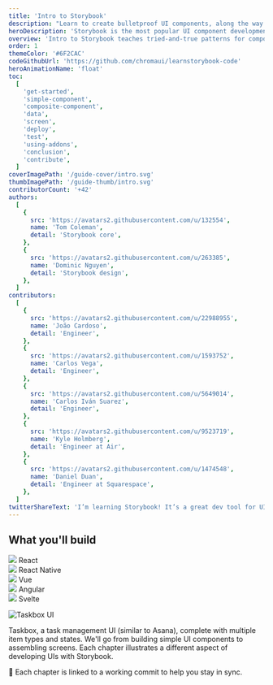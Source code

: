 ```yaml
---
title: 'Intro to Storybook'
description: "Learn to create bulletproof UI components, along the way you'll build an app UI from scratch."
heroDescription: 'Storybook is the most popular UI component development tool for React, Vue, and Angular. It helps you develop and design UI components outside your app in an isolated environment. Learn Storybook to create bulletproof UI components, along the way you’ll build an app UI from scratch.'
overview: 'Intro to Storybook teaches tried-and-true patterns for component development using Storybook. You’ll walk through essential UI component techniques while building a UI from scratch in React, Vue, or Angular. The info here is sourced from professional teams, core maintainers, and the awesome Storybook community. Professional developers at Airbnb, Dropbox, and Lonely Planet use Storybook to build durable documented UIs faster.'
order: 1
themeColor: '#6F2CAC'
codeGithubUrl: 'https://github.com/chromaui/learnstorybook-code'
heroAnimationName: 'float'
toc:
  [
    'get-started',
    'simple-component',
    'composite-component',
    'data',
    'screen',
    'deploy',
    'test',
    'using-addons',
    'conclusion',
    'contribute',
  ]
coverImagePath: '/guide-cover/intro.svg'
thumbImagePath: '/guide-thumb/intro.svg'
contributorCount: '+42'
authors:
  [
    {
      src: 'https://avatars2.githubusercontent.com/u/132554',
      name: 'Tom Coleman',
      detail: 'Storybook core',
    },
    {
      src: 'https://avatars2.githubusercontent.com/u/263385',
      name: 'Dominic Nguyen',
      detail: 'Storybook design',
    },
  ]
contributors:
  [
    {
      src: 'https://avatars2.githubusercontent.com/u/22988955',
      name: 'João Cardoso',
      detail: 'Engineer',
    },
    {
      src: 'https://avatars2.githubusercontent.com/u/1593752',
      name: 'Carlos Vega',
      detail: 'Engineer',
    },
    {
      src: 'https://avatars2.githubusercontent.com/u/5649014',
      name: 'Carlos Iván Suarez',
      detail: 'Engineer',
    },
    {
      src: 'https://avatars2.githubusercontent.com/u/9523719',
      name: 'Kyle Holmberg',
      detail: 'Engineer at Air',
    },
    {
      src: 'https://avatars2.githubusercontent.com/u/1474548',
      name: 'Daniel Duan',
      detail: 'Engineer at Squarespace',
    },
  ]
twitterShareText: 'I’m learning Storybook! It’s a great dev tool for UI components.'
---
```


<h2>What you'll build</h2>

<div class="badge-box">
  <div class="badge">
    <img src="/frameworks/logo-react.svg">
     React
  </div>
  <div class="badge">
    <img src="/frameworks/logo-react.svg">
     React Native
  </div>
  <div class="badge">
    <img src="/frameworks/logo-vue.svg">
     Vue
  </div>
  <div class="badge">
    <img src="/frameworks/logo-angular.svg">
     Angular
  </div>
  <div class="badge">
   <img src="/frameworks/logo-svelte.svg">
     Svelte
  </div>
</div>

![Taskbox UI](/intro-to-storybook/ss-browserchrome-taskbox-learnstorybook.png)

Taskbox, a task management UI (similar to Asana), complete with multiple item types and states. We'll go from building simple UI components to assembling screens. Each chapter illustrates a different aspect of developing UIs with Storybook.

📖 Each chapter is linked to a working commit to help you stay in sync.
